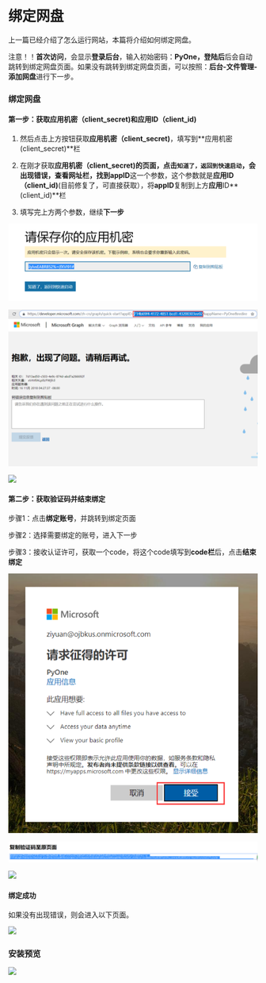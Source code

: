 # 绑定网盘

上一篇已经介绍了怎么运行网站，本篇将介绍如何绑定网盘。

注意！！**首次访问**，会显示**登录后台**，输入初始密码：**PyOne，登陆后**后会自动跳转到绑定网盘页面。如果没有跳转到绑定网盘页面，可以按照：**后台-文件管理-添加网盘**进行下一步。

### 绑定网盘

#### 第一步：获取应用机密（client\_secret\)和应用ID（client\_id\)

1. 然后点击上方按钮获取**应用机密（client\_secret\)**，填写到**应用机密\(client\_secret\)**栏

2. 在刚才获取**应用机密（client\_secret\)**的页面，点击`知道了，返回到快速启动`，会出现错误，查看网址栏，找到**appID**这一个参数，这个参数就是**应用ID（client\_id\)**\(目前修复了，可直接获取），将**appID**复制到上方**应用**ID**\(client\_id\)**栏

3. 填写完上方两个参数，继续**下一步**

![](../.gitbook/assets/tim-jie-tu-20181116202525.png)

![](../.gitbook/assets/2.png)

![](https://i.loli.net/2018/09/23/5ba7342b79efd.png)

#### 第二步：获取验证码并结束绑定

步骤1：点击**绑定账号**，并跳转到绑定页面

步骤2：选择需要绑定的账号，进入下一步

步骤3：接收认证许可，获取一个code，将这个code填写到**code栏**后，点击**结束绑定**

![](../.gitbook/assets/tim-jie-tu-20181116204056.png)

![](../.gitbook/assets/tim-jie-tu-20181116205753%20%281%29.png)

![](https://i.loli.net/2018/09/23/5ba7342b84ed5.png)

#### 绑定成功

如果没有出现错误，则会进入以下页面。

![](http://wx2.sinaimg.cn/large/0060lm7Tly1fx8uabs9yuj30lg06k74o.jpg)

### 安装预览

![](../.gitbook/assets/pyone-bang-ding-liu-cheng.gif)




